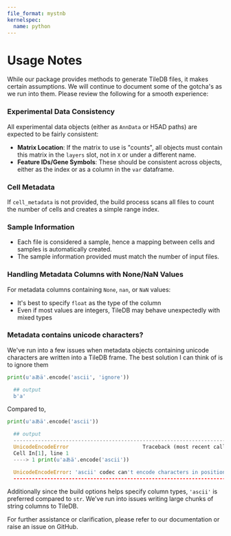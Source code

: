 ```yaml
---
file_format: mystnb
kernelspec:
  name: python
---
```


# Usage Notes

While our package provides methods to generate TileDB files, it makes certain assumptions. We will continue to document some of the gotcha's as we run into them. Please review the following for a smooth experience:

### Experimental Data Consistency

All experimental data objects (either as `AnnData` or H5AD paths) are expected to be fairly consistent:

- **Matrix Location**: If the matrix to use is "counts", all objects must contain this matrix in the `layers` slot, not in `X` or under a different name.
- **Feature IDs/Gene Symbols**: These should be consistent across objects, either as the index or as a column in the `var` dataframe.

### Cell Metadata

If `cell_metadata` is not provided, the build process scans all files to count the number of cells and creates a simple range index.

### Sample Information

- Each file is considered a sample, hence a mapping between cells and samples is automatically created.
- The sample information provided must match the number of input files.

### Handling Metadata Columns with None/NaN Values

For metadata columns containing `None`, `nan`, or `NaN` values:

- It's best to specify `float` as the type of the column
- Even if most values are integers, TileDB may behave unexpectedly with mixed types

### Metadata contains unicode characters?

We've run into a few issues when metadata objects containing unicode characters are written into a TileDB frame.
The best solution I can think of is to ignore them

```python
print(u'aあä'.encode('ascii', 'ignore'))

  ## output
  b'a'
```

Compared to,

```python
print(u'aあä'.encode('ascii'))

  ## output
  ---------------------------------------------------------------------------
  UnicodeEncodeError                        Traceback (most recent call last)
  Cell In[1], line 1
  ----> 1 print(u'aあä'.encode('ascii'))

  UnicodeEncodeError: 'ascii' codec can't encode characters in position 1-2: ordinal not in range(128)
  ---------------------------------------------------------------------------
```

Additionally since the build options helps specify column types, `'ascii'` is preferred compared to `str`.
We've run into issues writing large chunks of string columns to TileDB.

For further assistance or clarification, please refer to our documentation or raise an issue on GitHub.
